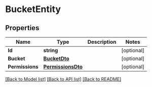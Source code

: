 # BucketEntity

## Properties

Name | Type | Description | Notes
------------ | ------------- | ------------- | -------------
**Id** | **string** |  | [optional] 
**Bucket** | [**BucketDto**](BucketDTO.md) |  | [optional] 
**Permissions** | [**PermissionsDto**](PermissionsDTO.md) |  | [optional] 

[[Back to Model list]](../README.md#documentation-for-models) [[Back to API list]](../README.md#documentation-for-api-endpoints) [[Back to README]](../README.md)


